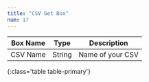 ```yaml
---
title: "CSV Get Box"
num: 17
---
```


| Box Name | Type | Description | 
|-------|--------|--------
|CSV Name|String|Name of your CSV
{:class='table table-primary'}









